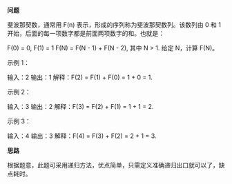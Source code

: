 **问题**

斐波那契数，通常用 F(n) 表示，形成的序列称为斐波那契数列。该数列由 0 和 1 开始，后面的每一项数字都是前面两项数字的和。也就是：

F(0) = 0,   F(1) = 1
F(N) = F(N - 1) + F(N - 2), 其中 N > 1.
给定 N，计算 F(N)。

 

示例 1：

输入：2
输出：1
解释：F(2) = F(1) + F(0) = 1 + 0 = 1.

示例 2：

输入：3
输出：2
解释：F(3) = F(2) + F(1) = 1 + 1 = 2.

示例 3：

输入：4
输出：3
解释：F(4) = F(3) + F(2) = 2 + 1 = 3.


**思路**

 根据题意，此题可采用递归方法，优点简单，只需定义准确递归出口就可以了，缺点耗时。
  
